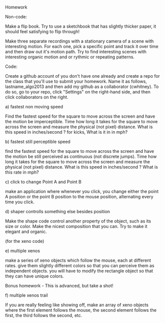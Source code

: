 Homework

Non-code:

Make a flip book.  Try to use a sketchbook that has slightly thicker paper, it should feel satisfying to flip through!

Make three separate recordings with a stationary camera of a scene with interesting motion.  For each one, pick a specific point and track it over time and then draw out it's motion path.  Try to find interesting scenes with interesting organic motion and or rythmic or repeating patterns.

Code:

Create a github account of you don't have one already and create a repo for the class that you'll use to submit your homework.  Name it as follows, lastname_algo2013 and then add my github as a collaborator (cwhitney).  To do so, go to your repo, click "Settings" on the right-hand side, and then click collaborators on the right.

a) fastest non moving speed

Find the fastest speed for the square to move across the screen and have the motion be imperceptible. Time how long it takes for the square to move across the screen and measure the physical (not pixel) distance. What is this speed in inches/second ? for kicks, What is it in in mph?

b) fastest still perceptible speed

find the fastest speed for the square to move across the screen and have the motion be still perceived as continuous (not discrete jumps). Time how long it takes for the square to move across the screen and measure the physical (not pixel) distance. What is this speed in inches/second ? What is this rate in mph?

c) click to change Point A and Point B

make an application where whenever you click, you change either the point A position or the point B position to the mouse position, alternating every time you click.

d) shaper controlls something else besides position

Make the shape code control another property of the object, such as its size or color. Make the nicest composition that you can. Try to make it elegant and organic.

(for the xeno code)

e) multiple xenos

make a series of xeno objects which follow the mouse, each at different rates. give them slightly different colors so that you can perceive them as independent objects. you will have to modify the rectangle object so that they can have unique colors.

Bonus homework - 
This is advanced, but take a shot!

f) multiple xenos trail

If you are really feeling like showing off, make an array of xeno objects where the first element follows the mouse, the second element follows the first, the third follows the second, etc.
